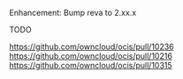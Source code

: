 Enhancement: Bump reva to 2.xx.x

TODO

https://github.com/owncloud/ocis/pull/10236
https://github.com/owncloud/ocis/pull/10216
https://github.com/owncloud/ocis/pull/10315
